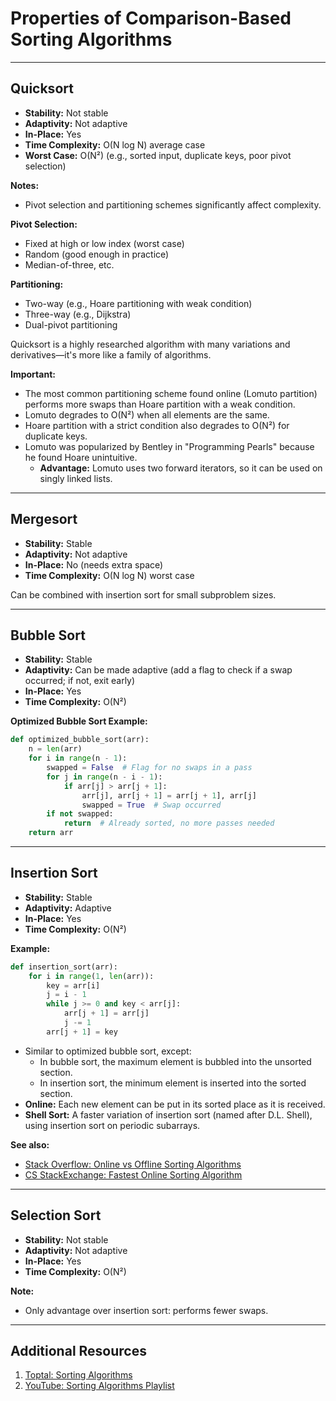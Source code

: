 # Properties of Comparison-Based Sorting Algorithms

---

## Quicksort

- **Stability:** Not stable  
- **Adaptivity:** Not adaptive  
- **In-Place:** Yes  
- **Time Complexity:** O(N log N) average case  
- **Worst Case:** O(N²) (e.g., sorted input, duplicate keys, poor pivot selection)  

**Notes:**
- Pivot selection and partitioning schemes significantly affect complexity.

**Pivot Selection:**  

  - Fixed at high or low index (worst case)
  - Random (good enough in practice)
  - Median-of-three, etc.

**Partitioning:**  

  - Two-way (e.g., Hoare partitioning with weak condition)
  - Three-way (e.g., Dijkstra)
  - Dual-pivot partitioning

Quicksort is a highly researched algorithm with many variations and derivatives—it's more like a family of algorithms.

**Important:** 
 
- The most common partitioning scheme found online (Lomuto partition) performs more swaps than Hoare partition with a weak condition.
- Lomuto degrades to O(N²) when all elements are the same.
- Hoare partition with a strict condition also degrades to O(N²) for duplicate keys.
- Lomuto was popularized by Bentley in "Programming Pearls" because he found Hoare unintuitive.  
  - **Advantage:** Lomuto uses two forward iterators, so it can be used on singly linked lists.

---

## Mergesort

- **Stability:** Stable  
- **Adaptivity:** Not adaptive  
- **In-Place:** No (needs extra space)  
- **Time Complexity:** O(N log N) worst case  

Can be combined with insertion sort for small subproblem sizes.

---

## Bubble Sort

- **Stability:** Stable  
- **Adaptivity:** Can be made adaptive (add a flag to check if a swap occurred; if not, exit early)  
- **In-Place:** Yes  
- **Time Complexity:** O(N²)  

**Optimized Bubble Sort Example:**

```python
def optimized_bubble_sort(arr):
    n = len(arr)
    for i in range(n - 1):
        swapped = False  # Flag for no swaps in a pass
        for j in range(n - i - 1):
            if arr[j] > arr[j + 1]:
                arr[j], arr[j + 1] = arr[j + 1], arr[j]
                swapped = True  # Swap occurred
        if not swapped:
            return  # Already sorted, no more passes needed
    return arr
```

---

## Insertion Sort

- **Stability:** Stable  
- **Adaptivity:** Adaptive  
- **In-Place:** Yes  
- **Time Complexity:** O(N²)  

**Example:**

```python
def insertion_sort(arr):
    for i in range(1, len(arr)):
        key = arr[i]
        j = i - 1
        while j >= 0 and key < arr[j]:
            arr[j + 1] = arr[j]
            j -= 1
        arr[j + 1] = key
```

- Similar to optimized bubble sort, except:
  - In bubble sort, the maximum element is bubbled into the unsorted section.
  - In insertion sort, the minimum element is inserted into the sorted section.
- **Online:** Each new element can be put in its sorted place as it is received.
- **Shell Sort:** A faster variation of insertion sort (named after D.L. Shell), using insertion sort on periodic subarrays.

**See also:**  
- [Stack Overflow: Online vs Offline Sorting Algorithms](https://stackoverflow.com/questions/47712062/how-to-distinguish-online-and-offline-sorting-algorithms)  
- [CS StackExchange: Fastest Online Sorting Algorithm](https://cs.stackexchange.com/questions/55012/what-is-the-fastest-online-sorting-algorithm)

---

## Selection Sort

- **Stability:** Not stable  
- **Adaptivity:** Not adaptive  
- **In-Place:** Yes  
- **Time Complexity:** O(N²)  

**Note:**  
- Only advantage over insertion sort: performs fewer swaps.

---

## Additional Resources

1. <a href="https://www.toptal.com/developers/sorting-algorithms" target="_blank" rel="noopener noreferrer">Toptal: Sorting Algorithms</a>
2. <a href="https://www.youtube.com/playlist?list=PL9xmBV_5YoZOZSbGAXAPIq1BeUf4j20pl" target="_blank" rel="noopener noreferrer">YouTube: Sorting Algorithms Playlist</a>
